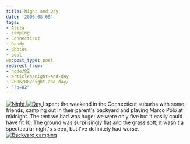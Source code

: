```yaml
---
title: Night and Day
date: '2006-08-08'
tags:
- Aliza
- camping
- Connecticut
- Dandy
- photos
- pool
wp:post_type: post
redirect_from:
- node/82
- articles/night-and-day
- 2006/08/night-and-day/
- "?p=82"
---
```


  [ ![Night](http://static.flickr.com/64/210209218_de4efc67ff_m.jpg) ](https://www.flickr.com/photos/bensheldon/210209218/ "Photo Sharing") [ ![Day](http://static.flickr.com/66/210211210_0129a6010b_m.jpg) ](https://www.flickr.com/photos/bensheldon/210211210/ "Photo Sharing")
I spent the weekend in the Connecticut suburbs with some friends, camping out in their parent's backyard and playing Marco Polo at midnight. The tent we had was huge; we were only five but it easily could have fit 10. The ground was surprisingly flat and the grass soft; it wasn't a spectacular night's sleep, but I've definitely had worse.
  [ ![Backyard camping](http://static.flickr.com/62/210214193_5a4967766a_m.jpg) ](https://www.flickr.com/photos/bensheldon/210214193/ "Photo Sharing")
